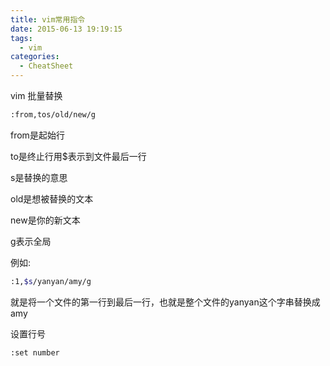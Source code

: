 ```yaml
---
title: vim常用指令
date: 2015-06-13 19:19:15
tags:
  - vim
categories:
  - CheatSheet
---
```

vim 批量替换
```bash
:from,tos/old/new/g
```

from是起始行

to是终止行用$表示到文件最后一行

s是替换的意思

old是想被替换的文本

new是你的新文本

g表示全局

例如:
```bash
:1,$s/yanyan/amy/g
```
就是将一个文件的第一行到最后一行，也就是整个文件的yanyan这个字串替换成amy

设置行号
```bash
:set number
```

